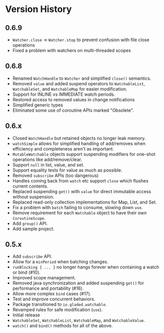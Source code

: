 # Version History

## 0.6.9
* `Watcher.close` -> `Watcher.stop` to prevent confusion with file close operations
* Fixed a problem with watchers on multi-threaded scopes 

## 0.6.8
* Renamed `WatchHandle` to `Watcher` and simplified `close()` semantics.
* Removed `value` and added suspend operators to `WatchableList`, `WatchableSet`, and `WatchableMap` for easier modification.
* Support for INLINE vs IMMEDIATE watch periods.
* Restored access to removed values in change notifications
* Simplified generic types
* Eliminated some use of coroutine APIs marked "Obsolete".

## 0.6.x
* Closed `WatchHandle` but retained objects no longer leak memory.
* `watchSimple` allows for simplified handling of add/removes when efficiency and completeness aren't as important.
* `MutableWatchable` objects support suspending modifiers for one-shot operations like add/remove/clear.
* Support `null` in list, value, and set.
* Support equality tests for value as much as possible.
* Removed `subscribe` APIs (too dangerous)
* Handles coming back from `watch` etc support `close` which flushes current contents.
* Replaced suspending `get()` with `value` for direct immutable access without suspension.
* Replaced read-only collection implementations for Map, List, and Set.
* Fix a problem with `batch` failing to consume, slowing down `use`.
* Remove requirement for each `Watchable` object to have their own `CoroutineScope`.
* Add `group()` API.
* Add sample project.

## 0.5.x

* Add `subscribe` API.
* Allow for a `minPeriod` when batching changes.
* `runBlocking { ... }` no longer hangs forever when containing a watch or bind (#10).
* Improved scope management.
* Removed java synchronization and added suspending `get()` for performance and portability (#16).
* Allow more complex `bind` cases (#17).
* Test and improve concurrent behaviors.
* Package transitioned to `io.gladed.watchable`.
* Revamped rules for safe modification (`use`).
* Initial release
* `WatchableSet`, `WatchableList`, `WatchableMap`, and `WatchableValue`.
* `watch()` and `bind()` methods for all of the above.
